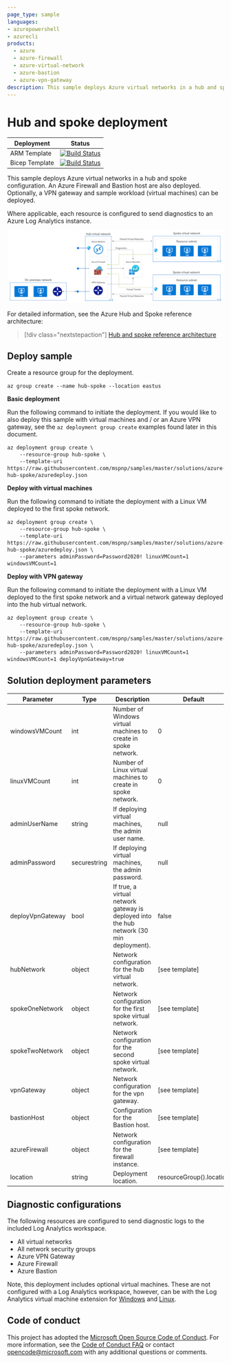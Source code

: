 ```yaml
---
page_type: sample
languages:
- azurepowershell
- azurecli
products:
  - azure
  - azure-firewall
  - azure-virtual-network
  - azure-bastion
  - azure-vpn-gateway
description: This sample deploys Azure virtual networks in a hub and spoke configuration. An Azure Firewall and Bastion host are also deployed. Optionally, a VPN gateway and sample workload (virtual machines) can be deployed. 
---
```


# Hub and spoke deployment

| Deployment | Status |
|---|---|
| ARM Template | [![Build Status](https://nepeters-devops.visualstudio.com/arm-template-validation-pipelines/_apis/build/status/hub-spoke-bastion?branchName=master)](https://nepeters-devops.visualstudio.com/arm-template-validation-pipelines/_build/latest?definitionId=129&branchName=master) |
| Bicep Template | [![Build Status](https://nepeters-devops.visualstudio.com/arm-template-validation-pipelines/_apis/build/status/hub-spoke-bastion?branchName=master)](https://nepeters-devops.visualstudio.com/arm-template-validation-pipelines/_build/latest?definitionId=129&branchName=master) |


This sample deploys Azure virtual networks in a hub and spoke configuration. An Azure Firewall and Bastion host are also deployed. Optionally, a VPN gateway and sample workload (virtual machines) can be deployed. 

Where applicable, each resource is configured to send diagnostics to an Azure Log Analytics instance.

![Hub and spoke architectural diagram.](images/hub-spoke.png)

For detailed information, see the Azure Hub and Spoke reference architecture:

> [!div class="nextstepaction"]
> [Hub and spoke reference architecture](https://docs.microsoft.com/azure/architecture/reference-architectures/hybrid-networking/hub-spoke)

## Deploy sample

Create a resource group for the deployment.

```azurecli-interactive
az group create --name hub-spoke --location eastus
```

**Basic deployment**

Run the following command to initiate the deployment. If you would like to also deploy this sample with virtual machines and / or an Azure VPN gateway, see the `az deployment group create` examples found later in this document.

```azurecli-interactive
az deployment group create \
    --resource-group hub-spoke \
    --template-uri https://raw.githubusercontent.com/mspnp/samples/master/solutions/azure-hub-spoke/azuredeploy.json
```

**Deploy with virtual machines**

Run the following command to initiate the deployment with a Linux VM deployed to the first spoke network.

```azurecli-interactive
az deployment group create \
    --resource-group hub-spoke \
    --template-uri https://raw.githubusercontent.com/mspnp/samples/master/solutions/azure-hub-spoke/azuredeploy.json \
    --parameters adminPassword=Password2020! linuxVMCount=1 windowsVMCount=1
```

**Deploy with VPN gateway**

Run the following command to initiate the deployment with a Linux VM deployed to the first spoke network and a virtual network gateway deployed into the hub virtual network.

```azurecli-interactive
az deployment group create \
    --resource-group hub-spoke \
    --template-uri https://raw.githubusercontent.com/mspnp/samples/master/solutions/azure-hub-spoke/azuredeploy.json \
    --parameters adminPassword=Password2020! linuxVMCount=1 windowsVMCount=1 deployVpnGateway=true
```

## Solution deployment parameters

| Parameter | Type | Description | Default |
|---|---|---|--|
| windowsVMCount | int | Number of Windows virtual machines to create in spoke network. | 0 |
| linuxVMCount | int | Number of Linux virtual machines to create in spoke network. | 0 |
| adminUserName | string | If deploying virtual machines, the admin user name. | null |
| adminPassword | securestring | If deploying virtual machines, the admin password. | null |
| deployVpnGateway | bool | If true, a virtual network gateway is deployed into the hub network (30 min deployment). | false |
| hubNetwork | object | Network configuration for the hub virtual network. | [see template] |
| spokeOneNetwork | object | Network configuration for the first spoke virtual network. | [see template] |
| spokeTwoNetwork | object | Network configuration for the second spoke virtual network. | [see template] |
| vpnGateway | object | Network configuration for the vpn gateway. | [see template] |
| bastionHost | object | Configuration for the Bastion host. | [see template] |
| azureFirewall | object | Network configuration for the firewall instance. | [see template] |
| location | string | Deployment location. | resourceGroup().location | 

## Diagnostic configurations

The following resources are configured to send diagnostic logs to the included Log Analytics workspace.

- All virtual networks
- All network security groups
- Azure VPN Gateway
- Azure Firewall
- Azure Bastion

Note, this deployment includes optional virtual machines. These are not configured with a Log Analytics workspace, however, can be with the Log Analytics virtual machine extension for [Windows](https://docs.microsoft.com/azure/virtual-machines/extensions/oms-windows) and [Linux](https://docs.microsoft.com/azure/virtual-machines/extensions/oms-linux).

## Code of conduct

This project has adopted the [Microsoft Open Source Code of Conduct](https://opensource.microsoft.com/codeofconduct/). For more information, see the [Code of Conduct FAQ](https://opensource.microsoft.com/codeofconduct/faq/) or contact [opencode@microsoft.com](mailto:opencode@microsoft.com) with any additional questions or comments.
